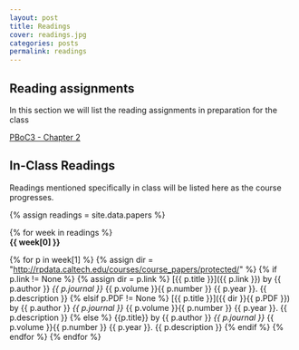 ```yaml
---
layout: post
title: Readings
cover: readings.jpg
categories: posts
permalink: readings
---
```

## Reading assignments
In this section we will list the reading assignments in preparation for the
class 

[PBoC3 - Chapter 2](http://rpdata.caltech.edu/courses/course_papers/protected/PBoC3_Chapter_2.pdf)

<!-- <a href=“http://rpdata.caltech.edu/courses/course_papers/protected/PBoC3_Chapter_2.pdf”>Physical Biology of the Cell, Chapter 2</a> -->


## In-Class Readings

Readings mentioned specifically in class will be listed here as the course progresses.

{% assign readings = site.data.papers %}

{% for week in readings %}
<span style="display: block; font-weight: 500"> <b>{{ week[0] }}</b></span>

{% for p in week[1] %}
{% assign dir = "http://rpdata.caltech.edu/courses/course_papers/protected/" %}
{% if p.link != None %}
{% assign dir = p.link %}
[{{ p.title }}]({{ p.link }}) by {{ p.author }} *{{ p.journal }}* {{ p.volume }}{{ p.number }} {{ p.year }}. {{ p.description }}
{% elsif p.PDF != None %}
[{{ p.title }}]({{ dir }}{{ p.PDF }}) by {{ p.author }} *{{ p.journal }}* {{ p.volume }}{{ p.number }} {{ p.year }}. {{ p.description }}
{% else %}
{{p.title}} by {{ p.author }} *{{ p.journal }}* {{ p.volume }}{{ p.number }} {{ p.year }}. {{ p.description }}
{% endif %}
{% endfor %}
{% endfor %}
